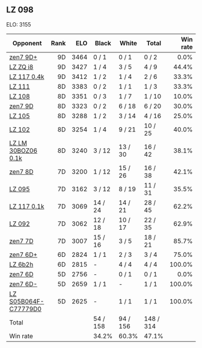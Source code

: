 ## LZ 098 ##

ELO: 3155

Opponent | Rank | ELO | Black | White | Total | Win rate
---------|-----:|----:|-------|-------|-------|-------:
[zen7 9D+](zen7%209D+.md) | 9D | 3464 | 0 / 1 | 0 / 1 | 0 / 2 | 0.0%
[LZ ZQ i8](LZ%20ZQ%20i8.md) | 9D | 3427 | 1 / 4 | 3 / 5 | 4 / 9 | 44.4%
[LZ 117 0.4k](LZ%20117%200.4k.md) | 9D | 3412 | 1 / 2 | 1 / 4 | 2 / 6 | 33.3%
[LZ 111](LZ%20111.md) | 8D | 3383 | 0 / 2 | 1 / 1 | 1 / 3 | 33.3%
[LZ 108](LZ%20108.md) | 8D | 3351 | 0 / 3 | 1 / 7 | 1 / 10 | 10.0%
[zen7 9D](zen7%209D.md) | 8D | 3323 | 0 / 2 | 6 / 18 | 6 / 20 | 30.0%
[LZ 105](LZ%20105.md) | 8D | 3288 | 1 / 2 | 3 / 14 | 4 / 16 | 25.0%
[LZ 102](LZ%20102.md) | 8D | 3254 | 1 / 4 | 9 / 21 | 10 / 25 | 40.0%
[LZ LM 30BOZ06 0.1k](LZ%20LM%2030BOZ06%200.1k.md) | 8D | 3240 | 3 / 12 | 13 / 30 | 16 / 42 | 38.1%
[zen7 8D](zen7%208D.md) | 7D | 3200 | 1 / 12 | 15 / 26 | 16 / 38 | 42.1%
[LZ 095](LZ%20095.md) | 7D | 3162 | 3 / 12 | 8 / 19 | 11 / 31 | 35.5%
[LZ 117 0.1k](LZ%20117%200.1k.md) | 7D | 3069 | 14 / 24 | 14 / 21 | 28 / 45 | 62.2%
[LZ 092](LZ%20092.md) | 7D | 3062 | 12 / 18 | 10 / 17 | 22 / 35 | 62.9%
[zen7 7D](zen7%207D.md) | 7D | 3007 | 15 / 16 | 3 / 5 | 18 / 21 | 85.7%
[zen7 6D+](zen7%206D+.md) | 6D | 2824 | 1 / 1 | 2 / 3 | 3 / 4 | 75.0%
[LZ 6b2h](LZ%206b2h.md) | 6D | 2815 | - | 4 / 4 | 4 / 4 | 100.0%
[zen7 6D](zen7%206D.md) | 5D | 2756 | - | 0 / 1 | 0 / 1 | 0.0%
[zen7 6D-](zen7%206D-.md) | 5D | 2659 | 1 / 1 | - | 1 / 1 | 100.0%
[LZ S05B064F-C77779D0](LZ%20S05B064F-C77779D0.md) | 5D | 2625 | - | 1 / 1 | 1 / 1 | 100.0%
Total | | | 54 / 158 | 94 / 156 | 148 / 314 | 
Win rate| | | 34.2% | 60.3% | 47.1% | 
